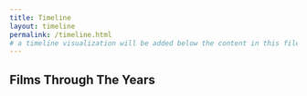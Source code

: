```yaml
---
title: Timeline
layout: timeline
permalink: /timeline.html
# a timeline visualization will be added below the content in this file
---
```


## Films Through The Years
